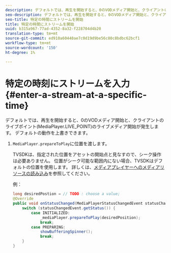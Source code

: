```yaml
---
description: デフォルトでは、再生を開始すると、0のVODメディア開始と、クライアントのライブポイント(MediaPlayer.LIVE_POINT)のライブメディア開始が発生します。 デフォルトの動作を上書きできます。
seo-description: デフォルトでは、再生を開始すると、0のVODメディア開始と、クライアントのライブポイント(MediaPlayer.LIVE_POINT)のライブメディア開始が発生します。 デフォルトの動作を上書きできます。
seo-title: 特定の時間にストリームを開始
title: 特定の時間にストリームを開始
uuid: b315a967-77ad-4352-8a32-f228704d4b20
translation-type: tm+mt
source-git-commit: ed910a60440ae7c0d19d9be56c80c8bdbc62bcf1
workflow-type: tm+mt
source-wordcount: '150'
ht-degree: 1%

---
```



# 特定の時刻にストリームを入力{#enter-a-stream-at-a-specific-time}

デフォルトでは、再生を開始すると、0のVODメディア開始と、クライアントのライブポイント(MediaPlayer.LIVE_POINT)のライブメディア開始が発生します。 デフォルトの動作を上書きできます。

1. `MediaPlayer.prepareToPlay`に位置を渡します。

   TVSDKは、指定された位置をアセットの開始点と見なすので、シーク操作は必要ありません。 位置がシーク可能な範囲内にない場合、TVSDKはデフォルトの位置を使用します。 詳しくは、[メディアプレイヤーへのメディアリソースの読み込み](../../../tvsdk-3x-android-prog/android-3x-content-playback-options-android2/mediaplayer-initialize-for-video/android-3x-media-resource-load.md)を参照してください。

   例：

   ```java
   long desiredPostion = // TODO : choose a value; 
   @Override 
   public void onStatusChanged(MediaPlayerStatusChangedEvent statusChangedEvent) {   
       switch (statusChangedEvent.getStatus()) { 
           case INITIALIZED: 
               _mediaPlayer.prepareToPlay(desiredPosition); 
               break; 
           case PREPARING: 
               showBufferingSpinner(); 
               break; 
       } 
   }
   ```
